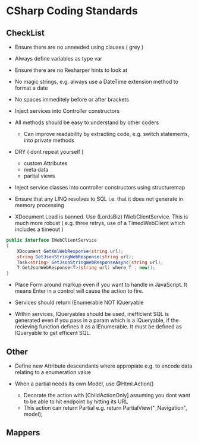 # CSharp Coding Standards

## CheckList
* Ensure there are no unneeded using clauses ( grey )
* Always define variables as type var
* Ensure there are no Resharper hints to look at
* No magic strings, e.g. always use a DateTime extension method to format a date
* No spaces immeditely before or after brackets
* Inject services into Controller constructors 
* All methods should be easy to understand by other coders
	* Can improve readability by extracting code, e.g. switch statements, into private methods
* DRY ( dont repeat yourself )
	* custom Attributes
	* meta data
	* partial views
* Inject service classes into controller constructors using structuremap
* Ensure that any LINQ resolves to SQL i.e. that it does not generate in memory processing

* XDocument.Load is banned. Use (LordsBiz) IWebClientService. This is much more robust ( e.g. three retrys, use of a TimedWebClient which includes a timeout ) 

```c#
public interface IWebClientService
{
    XDocument GetXmlWebResponse(string url);
    string GetJsonStringWebResponse(string url);
    Task<string> GetJsonStringWebResponseAsync(string url);
    T GetJsonWebResponse<T>(string url) where T : new();
}
```

* Place Form around markup even if you want to handle in JavaScript. It means Enter in a control will cause the action to fire.

* Services should return IEnumerable NOT IQueryable
* Within services, IQueryables should be used, inefficient SQL is generated even if you pass in a param which is a IQueryable, if the recieving function defines it as a IEnumerable. It must be defined as IQueryable to get efficent SQL.

## Other
* Define new Attribute descendants where appropiate e.g. to encode data relating to a enumeration value

* When a partial needs its own Model, use @Html.Action()
	* Decorate the action with [ChildActionOnly] assuming you dont want to be able to hit endpoint by hitting its URL
	* This action can return Partial e.g.  return PartialView("_Navigation", model);


## Mappers


